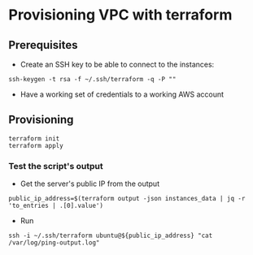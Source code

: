 # Provisioning VPC with terraform


## Prerequisites
- Create an SSH key to be able to connect to the instances:
```
ssh-keygen -t rsa -f ~/.ssh/terraform -q -P ""
```
- Have a working set of credentials to a working AWS account

## Provisioning
```
terraform init
terraform apply
```

### Test the script's output
- Get the server's public IP from the output
```
public_ip_address=$(terraform output -json instances_data | jq -r 'to_entries | .[0].value')
```
- Run
```
ssh -i ~/.ssh/terraform ubuntu@${public_ip_address} "cat /var/log/ping-output.log"
```
